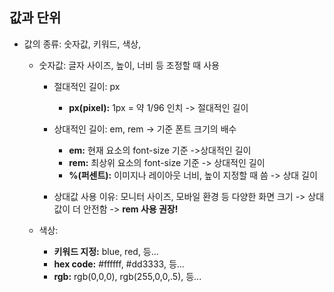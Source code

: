 ## 값과 단위

* 값의 종류: 숫자값, 키워드, 색상, 

  * 숫자값: 글자 사이즈, 높이, 너비 등 조정할 때 사용

    * 절대적인 길이: px
      * **px(pixel):** 1px = 약 1/96 인치 -> 절대적인 길이
    * 상대적인 길이: em, rem -> 기준 폰트 크기의 배수
      * **em:** 현재 요소의 font-size 기준 ->상대적인 길이
      * **rem:** 최상위 요소의 font-size 기준 -> 상대적인 길이
      * **%(퍼센트):** 이미지나 레이아웃 너비, 높이 지정할 때 씀 -> 상대 길이

    * 상대값 사용 이유: 모니터 사이즈, 모바일 환경 등 다양한 화면 크기 -> 상대값이 더 안전함 -> **rem 사용 권장!**

  * 색상:

    * **키워드 지정:** blue, red, 등...
    * **hex code:** #ffffff, #dd3333, 등...
    * **rgb:**  rgb(0,0,0), rgb(255,0,0,.5), 등...